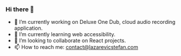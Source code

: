 ### Hi there 👋

- 🔭 I’m currently working on Deluxe One Dub, cloud audio recording application.
- 🌱 I’m currently learning web accessibility.
- 👯 I’m looking to collaborate on React projects.
- 📫 How to reach me: contact@lazarevicstefan.com

<!--
**stefanlazarevic/stefanlazarevic** is a ✨ _special_ ✨ repository because its `README.md` (this file) appears on your GitHub profile.

Here are some ideas to get you started:

- 🔭 I’m currently working on Deluxe One Dub, cloud audio recording application.
- 🌱 I’m currently learning web accessibility.
- 👯 I’m looking to collaborate on React projects.
- 🤔 I’m looking for help with React.
- 📫 How to reach me: contact@lazarevicstefan.com
-->
